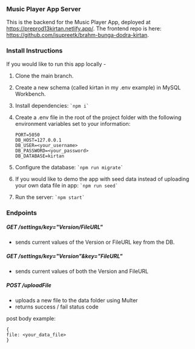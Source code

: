 ### Music Player App Server

This is the backend for the Music Player App, deployed at https://preprod13kirtan.netlify.app/. The frontend repo is here: https://github.com/isupreetk/brahm-bunga-dodra-kirtan.

### Install Instructions

If you would like to run this app locally -

1. Clone the main branch.

2. Create a new schema (called kirtan in my .env example) in MySQL Workbench.

3. Install dependencies:
   `` `npm i` ``

4. Create a .env file in the root of the project folder with the following environment variables set to your information:

   ```
   PORT=5050
   DB_HOST=127.0.0.1
   DB_USER=<your_username>
   DB_PASSWORD=<your_password>
   DB_DATABASE=kirtan
   ```

5. Configure the database:
   `` `npm run migrate` ``

6. If you would like to demo the app with seed data instead of uploading your own data file in app:
   `` `npm run seed` ``

7. Run the server:
   `` `npm start` ``

### Endpoints

##### GET /settings/key="Version/FileURL"

- sends current values of the Version or FileURL key from the DB.

##### GET /settings/key="Version"&key="FileURL"

- sends current values of both the Version and FileURL

##### POST /uploadFile

- uploads a new file to the data folder using Multer
- returns success / fail status code

post body example:

```
{
file: <your_data_file>
}
```
